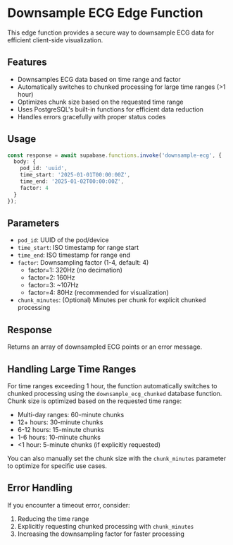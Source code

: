 # Downsample ECG Edge Function

This edge function provides a secure way to downsample ECG data for efficient client-side visualization.

## Features
- Downsamples ECG data based on time range and factor
- Automatically switches to chunked processing for large time ranges (>1 hour)
- Optimizes chunk size based on the requested time range
- Uses PostgreSQL's built-in functions for efficient data reduction
- Handles errors gracefully with proper status codes

## Usage

```typescript
const response = await supabase.functions.invoke('downsample-ecg', {
  body: {
    pod_id: 'uuid',
    time_start: '2025-01-01T00:00:00Z',
    time_end: '2025-01-02T00:00:00Z',
    factor: 4
  }
});
```

## Parameters
- `pod_id`: UUID of the pod/device
- `time_start`: ISO timestamp for range start
- `time_end`: ISO timestamp for range end
- `factor`: Downsampling factor (1-4, default: 4)
  - factor=1: 320Hz (no decimation)
  - factor=2: 160Hz
  - factor=3: ~107Hz
  - factor=4: 80Hz (recommended for visualization)
- `chunk_minutes`: (Optional) Minutes per chunk for explicit chunked processing

## Response
Returns an array of downsampled ECG points or an error message.

## Handling Large Time Ranges

For time ranges exceeding 1 hour, the function automatically switches to chunked processing using the `downsample_ecg_chunked` database function. Chunk size is optimized based on the requested time range:

- Multi-day ranges: 60-minute chunks
- 12+ hours: 30-minute chunks
- 6-12 hours: 15-minute chunks
- 1-6 hours: 10-minute chunks
- <1 hour: 5-minute chunks (if explicitly requested)

You can also manually set the chunk size with the `chunk_minutes` parameter to optimize for specific use cases.

## Error Handling

If you encounter a timeout error, consider:

1. Reducing the time range
2. Explicitly requesting chunked processing with `chunk_minutes`
3. Increasing the downsampling factor for faster processing
